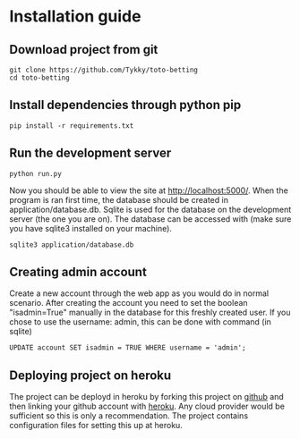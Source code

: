 # Installation guide

## Download project from git

```
git clone https://github.com/Tykky/toto-betting
cd toto-betting
```

## Install dependencies through python pip
```
pip install -r requirements.txt
```

## Run the development server
```
python run.py
```

Now you should be able to view the site at [http://localhost:5000/](http://localhost:5000/). When the program is ran first time, the 
database should be created in application/database.db. Sqlite is used for the database on the development server (the one you are on). 
The database can be accessed with (make sure you have sqlite3 installed on your machine).

```
sqlite3 application/database.db
```

## Creating admin account

Create a new account through the web 
app as you would do in normal scenario. 
After creating the account you need to set the boolean "isadmin=True"
manually in the database for this freshly created user. If you chose 
to use the username: admin, this can be done with command (in sqlite)
```
UPDATE account SET isadmin = TRUE WHERE username = 'admin';
```

## Deploying project on heroku

The project can be deployd in heroku by forking this project on 
[github](https://github.com/Tykky/toto-betting) and then linking 
your github account with [heroku](https://www.heroku.com/). Any cloud provider would be sufficient so this is only a recommendation. The 
project contains configuration files for setting this up at heroku. 